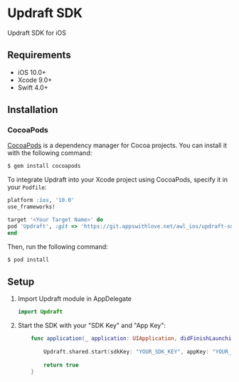 # Updraft SDK

Updraft SDK for iOS

## Requirements

- iOS 10.0+
- Xcode 9.0+
- Swift 4.0+

## Installation

### CocoaPods

[CocoaPods](http://cocoapods.org) is a dependency manager for Cocoa projects. You can install it with the following command:

```bash
$ gem install cocoapods
```

To integrate Updraft into your Xcode project using CocoaPods, specify it in your `Podfile`:

```ruby
platform :ios, '10.0'
use_frameworks!

target '<Your Target Name>' do
pod 'Updraft', :git => 'https://git.appswithlove.net/awl_ios/updraft-sdk_ios.git'
end
```

Then, run the following command:

```bash
$ pod install
```

## Setup

1. Import Updraft module in AppDelegate

 	```Swift
	import Updraft
	```
2. Start the SDK with your "SDK Key" and "App Key":

	
	```Swift
		func application(_ application: UIApplication, didFinishLaunchingWithOptions launchOptions: [UIApplicationLaunchOptionsKey: Any]?) -> Bool {
		
			Updraft.shared.start(sdkKey: "YOUR_SDK_KEY", appKey: "YOUR_APP_KEY", isAppStoreRelease: false)
			
			return true
		}
	```
